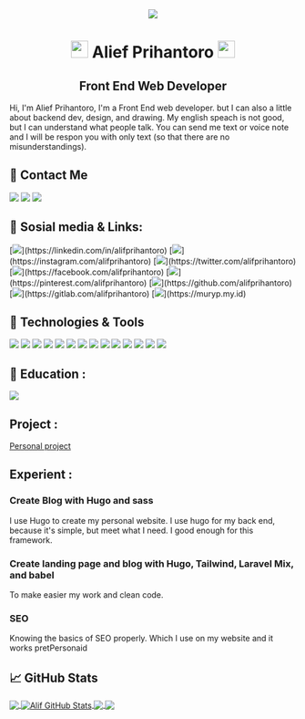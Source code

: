 

<div align="center">
  <img src="profil.png" />
  </div>
<h1 align="center">
<img src="https://raw.githubusercontent.com/MartinHeinz/MartinHeinz/master/wave.gif" width="30px">
Alief Prihantoro
<img src="https://raw.githubusercontent.com/MartinHeinz/MartinHeinz/master/wave.gif" width="30px">
</h1>
<h2 align="center">Front End Web Developer</h2>
Hi, I'm Alief Prihantoro, I'm a Front End web developer. but I can also a little about backend dev, design, and drawing. My english speach is not good, but I can understand what people talk. You can send me text or voice note and I will be respon you with only text (so that there are no misunderstandings).
<br/>

## 🤙 Contact Me
![](https://img.shields.io/badge/+62_8382_9383_123-Call_Me!-informational?style=flat&logo=whatsapp&logoColor=white&color=rgb(0,0,139,.5)&labelColor=00008b)
![](https://img.shields.io/badge/alifprihantoro@gmail.com-Email_Me!-informational?style=flat&logo=gmail&logoColor=white&color=rgb(0,0,139,.5)&labelColor=00008b)
![](https://img.shields.io/badge/Indonesia,-Central_Java-informational?style=flat&logo=google-maps&logoColor=white&color=rgb(0,0,139,.5)&labelColor=00008b)

## 📎 Sosial media & Links: 
[![](https://img.shields.io/badge/alifprihantoro-Follow-informational?style=flat&logo=linkedin&logoColor=white&color=rgb(0,0,139,.5)&labelColor=00008b)](https://linkedin.com/in/alifprihantoro)
[![](https://img.shields.io/badge/alifprihantoro-Follow-informational?style=flat&logo=instagram&logoColor=white&color=rgb(0,0,139,.5)&labelColor=00008b)](https://instagram.com/alifprihantoro)
[![](https://img.shields.io/badge/alifprihantoro-Follow-informational?style=flat&logo=twitter&logoColor=white&color=rgb(0,0,139,.5)&labelColor=00008b)](https://twitter.com/alifprihantoro)
[![](https://img.shields.io/badge/alifprihantoro-like-informational?style=flat&logo=facebook&logoColor=white&color=rgb(0,0,139,.5)&labelColor=00008b)](https://facebook.com/alifprihantoro)
[![](https://img.shields.io/badge/alifprihantoro-follow-informational?style=flat&logo=pinterest&logoColor=white&color=rgb(0,0,139,.5)&labelColor=00008b)](https://pinterest.com/alifprihantoro)
[![](https://img.shields.io/badge/alifprihantoro-follow-informational?style=flat&logo=github&logoColor=white&color=rgb(0,0,139,.5)&labelColor=00008b)](https://github.com/alifprihantoro)
[![](https://img.shields.io/badge/alifprihantoro-follow-informational?style=flat&logo=gitlab&logoColor=white&color=rgb(0,0,139,.5)&labelColor=00008b)](https://gitlab.com/alifprihantoro)
[![](https://img.shields.io/badge/muryp.my.id-Visit-informational?style=flat&logo=google-chrome&logoColor=white&color=rgb(0,0,139,.5)&labelColor=00008b)](https://muryp.my.id)

## 🔧 Technologies & Tools
![](https://img.shields.io/badge/OS-Linux-informational?style=flat&logo=linux&logoColor=white&color=rgb(0,0,139,.5)&labelColor=00008b)
![](https://img.shields.io/badge/Code-JavaScript-informational?style=flat&logo=javascript&logoColor=white&color=rgb(0,0,139,.5)&labelColor=00008b)
![](https://img.shields.io/badge/Code-Typescript-informational?style=flat&logo=javascript&logoColor=white&color=rgb(0,0,139,.5)&labelColor=00008b)
![](https://img.shields.io/badge/Shell-Bash-informational?style=flat&logo=gnu-bash&logoColor=white&color=rgb(0,0,139,.5)&labelColor=00008b)
![](https://img.shields.io/badge/Tools-Sass-informational?style=flat&logo=sass&logoColor=white&color=rgb(0,0,139,.5)&labelColor=00008b)
![](https://img.shields.io/badge/Code-CSS-informational?style=flat&logo=css3&logoColor=white&color=rgb(0,0,139,.5)&labelColor=00008b)
![](https://img.shields.io/badge/Code-HTML5-informational?style=flat&logo=html5&logoColor=white&color=rgb(0,0,139,.5)&labelColor=00008b)
![](https://img.shields.io/badge/Framework-Hugo-informational?style=flat&logo=hugo&logoColor=white&color=rgb(0,0,139,.5)&labelColor=00008b)
![](https://img.shields.io/badge/Tools-Git-informational?style=flat&logo=git&logoColor=white&color=rgb(0,0,139,.5)&labelColor=00008b)
![](https://img.shields.io/badge/Tools-npm-informational?style=flat&logo=npm&logoColor=white&color=rgb(0,0,139,.5)&labelColor=00008b)
![](https://img.shields.io/badge/Tools-figma-informational?style=flat&logo=figma&logoColor=white&color=rgb(0,0,139,.5)&labelColor=00008b)
![](https://img.shields.io/badge/Tools-tailwind-informational?style=flat&logo=tailwind&logoColor=white&color=rgb(0,0,139,.5)&labelColor=00008b)
![](https://img.shields.io/badge/Tools-postcss-informational?style=flat&logo=postcss&logoColor=white&color=rgb(0,0,139,.5)&labelColor=00008b)
![](https://img.shields.io/badge/Tools-laravel_mix-informational?style=flat&logo=laravelmix&logoColor=white&color=rgb(0,0,139,.5)&labelColor=00008b)

## 🏫 Education :
![](https://img.shields.io/badge/High_School-SMA_N_TUNTANG-informational?style=flat&logo=&logoColor=white&color=rgb(0,0,139,.5)&labelColor=00008b)

## Project :
[Personal project](https://github.com/stars/alifprihantoro/lists/personal-project)

## Experient :

### Create Blog with Hugo and sass
I use Hugo to create my personal website.  I use hugo for my back end, because it's simple, but meet what I need. I good enough for this framework.

### Create landing page and blog with Hugo, Tailwind, Laravel Mix, and babel
To make easier my work and clean code.

### SEO
Knowing the basics of SEO properly. Which I use on my website and it works pretPersonaid

## &#x1f4c8; GitHub Stats

<a href="https://github.com/alifprihantoro/alifprihantoro">
  <img align="center" src="https://github-readme-stats.vercel.app/api/top-langs/?username=alifprihantoro&hide=java,html&title_color=ffffff&text_color=c9cacc&icon_color=rgb(0,0,139,.5)&labelColor=00008b&bg_color=1d1f21" />
</a>
<a href="https://github.com/alifprihantoro/alifprihantoro">
  <img align="center" src="https://github-readme-stats.vercel.app/api?username=alifprihantoro&show_icons=true&line_height=27&count_private=true&title_color=ffffff&text_color=c9cacc&icon_color=rgb(0,0,139,.5)&labelColor=00008b&bg_color=1d1f21" alt="Alif GitHub Stats" />
</a>

<a href="https://github.com/alifprihantoro/Latihan">
  <img align="center" src="https://github-readme-stats.vercel.app/api/pin/?username=alifprihantoro&repo=Latihan&title_color=ffffff&text_color=c9cacc&icon_color=rgb(0,0,139,.5)&labelColor=00008b&bg_color=1d1f21" />
</a>


<a href="https://github.com/alifprihantoro/Material-HTML-CSS-JS">
  <img align="center" src="https://github-readme-stats.vercel.app/api/pin/?username=alifprihantoro&repo=Material-HTML-CSS-JS&title_color=ffffff&text_color=c9cacc&icon_color=rgb(0,0,139,.5)&labelColor=00008b&bg_color=1d1f21" />
</a>    
